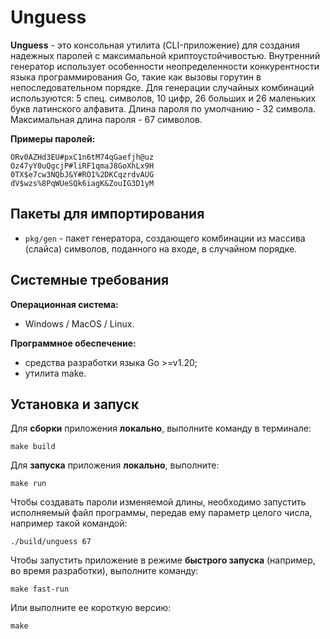 # Unguess

**Unguess** - это консольная утилита (CLI-приложение) для создания надежных паролей с максимальной криптоустойчивостью. Внутренний генератор использует особенности неопределенности конкурентности языка программирования Go, такие как вызовы горутин в непоследовательном порядке. Для генерации случайных комбинаций используются: 5 спец. символов, 10 цифр, 26 больших и 26 маленьких букв латинского алфавита. Длина пароля по умолчанию - 32 символа. Максимальная длина пароля - 67 символов.

**Примеры паролей:**

```
ORv0AZHd3EU#pxC1n6tM74qGaefjh@uz
Oz47yY0uQgcjP#liRF1qmaJ8GoXhLx9H
0TX$e7cw3NQbJ&Y#RO1%2DKCqzrdvAUG
dV$wzs%8PqWUeSQk6iagK&ZouIG3D1yM
```

## Пакеты для импортирования

* `pkg/gen` - пакет генератора, создающего комбинации из массива (слайса) символов, поданного на входе, в случайном порядке.

## Системные требования

**Операционная система:**

- Windows / MacOS / Linux.

**Программное обеспечение:**

- средства разработки языка Go >=v1.20;
- утилита make.

## Установка и запуск

Для **сборки** приложения **локально**, выполните команду в терминале:

```
make build
```

Для **запуска** приложения **локально**, выполните:

```
make run
```

Чтобы создавать пароли изменяемой длины, необходимо запустить исполняемый файл программы, передав ему параметр целого числа, например такой командой:

```
./build/unguess 67
```

Чтобы запустить приложение в режиме **быстрого запуска** (например, во время разработки), выполните команду:

```
make fast-run
```

Или выполните ее короткую версию:

```
make
```
